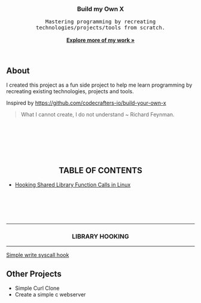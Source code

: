 <h3 align="center">Build my Own X</h3>
<p align="center">
	<samp>Mastering programming by recreating technologies/projects/tools from scratch.</samp>
	<br/>
	<br/>
	<a href="https://github/allannjuguna"><strong>Explore more of my work »</strong> </a>
	<br/>
</p>

<br/>


## About
I created this project as a fun side project to help me learn programming by recreating existing technologies, projects  and tools. 
<br/>

Inspired by https://github.com/codecrafters-io/build-your-own-x

> What I cannot create, I do not understand ~ Richard Feynman.

<br/>

<br/>
<br/>
<br/>
<br/>

## <div align="center">TABLE OF CONTENTS</div>
* [Hooking Shared Library Function Calls in Linux](#library-hooking)

<br/>
<br/>
<br/>
<br/>

********************** 
          
### <div align="center">**LIBRARY HOOKING**</div>

********************** 

[Simple write syscall hook](src/lib-write.c)


## Other Projects
- Simple Curl Clone
- Create a simple c webserver


